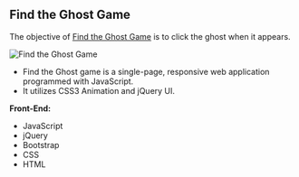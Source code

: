 
**Find the Ghost Game**
--------------------

The objective of [Find the Ghost Game](http://www.bernadetteengleman.com/Apps/Fortune%20Cookie/fortunecookie.html) is to click the ghost when it appears.

![Find the Ghost Game](http://www.bernadetteengleman.com/img/portfolio/ghostthumbnail2.jpg)

 - 	Find the Ghost game is a single-page, responsive web application programmed with JavaScript.
 - It utilizes CSS3 Animation and jQuery UI.

**Front-End:**

 - JavaScript
 - jQuery
 - Bootstrap
 - CSS
 - HTML
